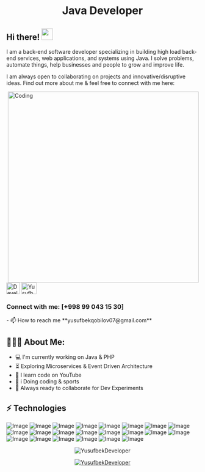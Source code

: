 <h1 align="center">Java Developer</h1>

## Hi there! <img src="https://raw.githubusercontent.com/aemmadi/aemmadi/master/wave.gif" width="30px">

I am a back-end software developer specializing in building high load back-end services, web applications, and systems using Java. I solve problems, automate things, help businesses and people to grow and improve life. </br>

I am always open to collaborating on projects and innovative/disruptive ideas. Find out more about me & feel free to connect with me here:

<img align="right" alt="Coding" width="500" src="https://i.pinimg.com/originals/81/17/8b/81178b47a8598f0c81c4799f2cdd4057.gif">

<p align="left">
  
  <a href="https://t.me/Developer_JB" target="blank"><img align="center" src="https://cdn-icons-png.flaticon.com/128/2111/2111646.png" alt="Developer_JB" height="30" width="35" /></a>
<a href="https://www.leetcode.com/YusufbekDeveloper" target="blank"><img align="center" src="https://raw.githubusercontent.com/rahuldkjain/github-profile-readme-generator/master/src/images/icons/Social/leet-code.svg" alt="YusufbekDeveloper" height="30" width="40" /></a>

<p align="left">

<h3 align="left">Connect with me:    [+998 99 043 15 30]  </h3>
- 📫 How to reach me   **yusufbekqobilov07@gmail.com**

  
<h2 align="left">👨🏻‍💻 About Me:</h2>

- :computer: I'm currently working on Java & PHP
- :hourglass_flowing_sand:  Exploring Microservices & Event Driven Architecture
- :triangular_flag_on_post: I learn code on YouTube
- :muscle: i Doing coding & sports
- :rocket: Always ready to collaborate for Dev Experiments

## ⚡ Technologies

![Image](https://img.shields.io/badge/Laravel-FF2D20?style=for-the-badge&logo=laravel&logoColor=white)
![Image](https://img.shields.io/badge/php-777BB4?style=for-the-badge&logo=php&logoColor=white)
![Image](https://img.shields.io/badge/MySQL-005C84?style=for-the-badge&logo=mysql&logoColor=white)
![Image](https://img.shields.io/badge/PostgreSQL-316192?style=for-the-badge&logo=postgresql&logoColor=white)
![Image](https://img.shields.io/badge/Linux-FCC624?style=for-the-badge&logo=linux&logoColor=black)
![Image](https://img.shields.io/badge/Git-F05032?style=for-the-badge&logo=git&logoColor=white)
![Image](https://img.shields.io/badge/-HTML5-E34F26?style=for-the-badge&logo=html5&logoColor=white)
![Image](https://img.shields.io/badge/-CSS3-1572B6?style=for-the-badge&logo=css3)
![Image](https://img.shields.io/badge/C%2B%2B-00599C?style=for-the-badge&logo=c%2B%2B&logoColor=white)
![Image](https://img.shields.io/badge/OpenJDK-ED8B00?style=for-the-badge&logo=openjdk&logoColor=white)
![Image](https://img.shields.io/badge/json-5E5C5C?style=for-the-badge&logo=json&logoColor=white)
![Image](https://img.shields.io/badge/Microsoft_Office-D83B01?style=for-the-badge&logo=microsoft-office&logoColor=white)
![Image](https://img.shields.io/badge/Microsoft_Excel-217346?style=for-the-badge&logo=microsoft-excel&logoColor=white)
![Image](https://img.shields.io/badge/Microsoft_PowerPoint-B7472A?style=for-the-badge&logo=microsoft-powerpoint&logoColor=white)
![Image](https://img.shields.io/badge/Microsoft_Word-2B579A?style=for-the-badge&logo=microsoft-word&logoColor=white)
![Image](https://img.shields.io/badge/Kubuntu-0079C1?style=for-the-badge&logo=kubuntu&logoColor=white)
![Image](https://img.shields.io/badge/manjaro-35BF5C?style=for-the-badge&logo=manjaro&logoColor=white)
![Image](https://img.shields.io/badge/Ubuntu-E95420?style=for-the-badge&logo=ubuntu&logoColor=white)
![Image](https://img.shields.io/badge/Windows-0078D6?style=for-the-badge&logo=windows&logoColor=white)
![Image](https://img.shields.io/badge/GitLab-330F63?style=for-the-badge&logo=gitlab&logoColor=white)
![Image](https://img.shields.io/badge/powershell-5391FE?style=for-the-badge&logo=powershell&logoColor=white)
![Image](https://img.shields.io/badge/windows%20terminal-4D4D4D?style=for-the-badge&logo=windows%20terminal&logoColor=white)

<p align="center"> <img src="https://github-readme-stats.vercel.app/api?username=YusufbekDeveloper&show_icons=true&theme=gotham" alt="YusufbekDeveloper" />

<p align="center"> <a href="https://github.com/ryo-ma/github-profile-trophy"><img src="https://github-profile-trophy.vercel.app/?username=YusufbekDeveloper&theme=onestar&row=1&margin-w=15&margin-h=15&no-bg=true" alt="YusufbekDeveloper" /></a> </p>
